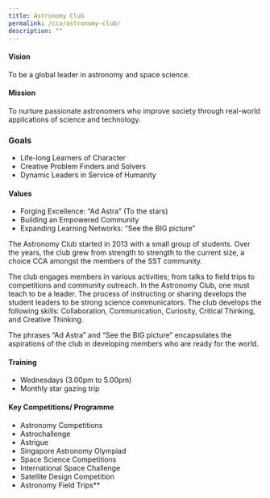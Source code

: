 ```yaml
---
title: Astronomy Club
permalink: /cca/astronomy-club/
description: ""
---
```

#### Vision
To be a global leader in astronomy and space science.

#### Mission
To nurture passionate astronomers who improve society through real-world applications of science and technology.

  ### Goals

*   Life-long Learners of Character 
*   Creative Problem Finders and Solvers
*   Dynamic Leaders in Service of Humanity
   
  #### Values

*   Forging Excellence: “Ad Astra” (To the stars) 
*   Building an Empowered Community
*   Expanding Learning Networks: “See the BIG picture”
    
The Astronomy Club started in 2013 with a small group of students. Over the years, the club grew from strength to strength to the current size, a choice CCA amongst the members of the SST community.   

The club engages members in various activities; from talks to field trips to competitions and community outreach. In the Astronomy Club, one must teach to be a leader. The process of instructing or sharing develops the student leaders to be strong science communicators. The club develops the following skills: Collaboration, Communication, Curiosity, Critical Thinking, and Creative Thinking.  

The phrases “Ad Astra” and “See the BIG picture” encapsulates the aspirations of the club in developing members who are ready for the world.

#### Training 
*   Wednesdays (3.00pm to 5.00pm)
*   Monthly star gazing trip 
#### Key Competitions/ Programme

*   Astronomy Competitions
*   Astrochallenge
*   Astrigue 
*   Singapore Astronomy Olympiad 
*   Space Science Competitions
*   International Space Challenge
*   Satellite Design Competition 
*   Astronomy Field Trips**